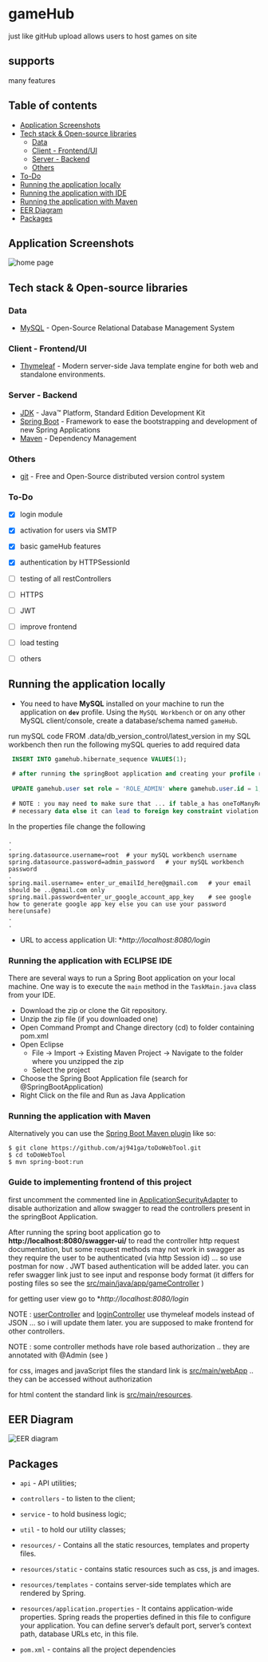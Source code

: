 # gameHub
just like gitHub upload allows users to host games on site

## supports 

many features

## Table of contents

  * [Application Screenshots](#application-screenshots)
  * [Tech stack & Open-source libraries](#tech-stack---open-source-libraries)
    + [Data](#data)
    + [Client - Frontend/UI](#client---frontend-ui)
    + [Server - Backend](#server---backend)
    + [Others](#others)
  * [To-Do](#to-do)
  * [Running the application locally](#running-the-application-locally)
  * [Running the application with IDE](#Running-the-application-with-IDE)
  * [Running the application with Maven](#Running-the-application-with-Maven)
  * [EER Diagram](#EER-Diagram)
  * [Packages](#Packages)

## Application Screenshots

![home page]()
![]()

## Tech stack & Open-source libraries

### Data

* 	[MySQL](https://www.mysql.com/) - Open-Source Relational Database Management System

### Client - Frontend/UI

* 	[Thymeleaf](https://www.thymeleaf.org/) - Modern server-side Java template engine for both web and standalone environments.

### Server - Backend

* 	[JDK](http://www.oracle.com/technetwork/java/javase/downloads/jdk8-downloads-2133151.html) - Java™ Platform, Standard Edition Development Kit
* 	[Spring Boot](https://spring.io/projects/spring-boot) - Framework to ease the bootstrapping and development of new Spring Applications
* 	[Maven](https://maven.apache.org/) - Dependency Management

### Others 

* 	[git](https://git-scm.com/) - Free and Open-Source distributed version control system

### To-Do

- [X] login module
- [X] activation for users via SMTP
- [X] basic gameHub features
- [X] authentication by HTTPSessionId
- [ ] testing of all restControllers
- [ ] HTTPS
- [ ] JWT
- [ ] improve frontend
- [ ] load testing
- [ ] others


## Running the application locally

*	You need to have **MySQL** installed on your machine to run the application on **`dev`** profile. Using the `MySQL Workbench` or on any other MySQL client/console, create a database/schema named `gameHub`. 

run mySQL code FROM .data/db_version_control/latest_version in my SQL workbench then run the following mySQL queries to add required data

~~~sql
 INSERT INTO gamehub.hibernate_sequence VALUES(1);
 
 # after running the springBoot application and creating your profile run the following query to change the users role to ADMIN
 
 UPDATE gamehub.user set role = 'ROLE_ADMIN' where gamehub.user.id = 1;
 
 # NOTE : you may need to make sure that ... if table_a has oneToManyRelationshipWith table_b then table_a should be populated first with 
 # necessary data else it can lead to foreign key constraint violation
~~~

In the properties file change the following 
~~~
.
.
spring.datasource.username=root  # your mySQL workbench username
spring.datasource.password=admin_password   # your mySQL workbench password
.
spring.mail.username= enter_ur_emailId_here@gmail.com   # your email should be ..@gmail.com only
spring.mail.password=enter_ur_google_account_app_key    # see google how to generate google app key else you can use your password here(unsafe)
.
.
~~~

* 	URL to access application UI: **http://localhost:8080/login*

### Running the application with ECLIPSE IDE

There are several ways to run a Spring Boot application on your local machine. One way is to execute the `main` method in the `TaskMain.java` class from your IDE.

* 	Download the zip or clone the Git repository.
* 	Unzip the zip file (if you downloaded one)
* 	Open Command Prompt and Change directory (cd) to folder containing pom.xml
* 	Open Eclipse
	* File -> Import -> Existing Maven Project -> Navigate to the folder where you unzipped the zip
	* Select the project
* 	Choose the Spring Boot Application file (search for @SpringBootApplication)
* 	Right Click on the file and Run as Java Application

### Running the application with Maven

Alternatively you can use the [Spring Boot Maven plugin](https://docs.spring.io/spring-boot/docs/current/reference/html/build-tool-plugins-maven-plugin.html) like so:

```shell
$ git clone https://github.com/aj941ga/toDoWebTool.git
$ cd toDoWebTool
$ mvn spring-boot:run
```

### Guide to implementing frontend of this project

first uncomment the commented line in [ApplicationSecurityAdapter]() to disable authorization and allow swagger to read the controllers present in
the springBoot Application.

After running the spring boot application go to **http://localhost:8080/swagger-ui/** to read the controller http request documentation, but some
request methods may not work in swagger as they require the user to be authenticated (via http Session id) ... so use postman for now .
JWT based authentication will be added later. you can refer swagger link just to see input and response body format (it differs for posting files
so see the [src/main/java/app/gameController]() )

for getting user view go to **http://localhost:8080/login*

NOTE : [userController]() and [loginController]() use thymeleaf models instead of JSON ... so i will update them later. you are supposed to make frontend 
for other controllers.

 NOTE : some controller methods have role based authorization .. they are annotated with @Admin (see )
 
 for css, images and javaScript files the standard link is [src/main/webApp]() .. they can be accessed without authorization
 
 for html content the standard link is [src/main/resources]().
 

## EER Diagram

![EER diagram]()

## Packages

*   `api` - API utilities;
* 	`controllers` - to listen to the client;
* 	`service` - to hold business logic;
* 	`util` - to hold our utility classes;

* 	`resources/` - Contains all the static resources, templates and property files.
* 	`resources/static` - contains static resources such as css, js and images.
* 	`resources/templates` - contains server-side templates which are rendered by Spring.
* 	`resources/application.properties` - It contains application-wide properties. Spring reads the properties defined in this file to configure your application. You can define server’s default port, server’s context path, database URLs etc, in this file.

* 	`pom.xml` - contains all the project dependencies
